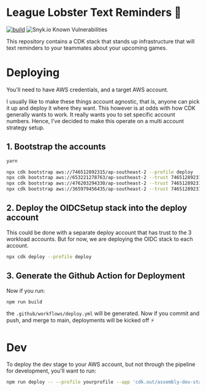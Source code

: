 # League Lobster Text Reminders 📲

[![build](https://github.com/michael-lowe-nz/league-lobster-text-reminders/actions/workflows/build.yml/badge.svg)](https://github.com/michael-lowe-nz/league-lobster-text-reminders/actions/workflows/build.yml)
![Snyk.io Known Vulnerabilities](https://snyk.io/test/github/michael-lowe-nz/league-lobster-text-reminders/badge.svg)

This repository contains a CDK stack that stands up infrastructure that will text reminders to your teammates about your upcoming games.

# Deploying

You'll need to have AWS credentials, and a target AWS account.

I usually like to make these things account agnostic, that is, anyone can pick it up and deploy it where they want.
This however is at odds with how CDK generally wants to work. It really wants you to set specific account numbers.
Hence, I've decided to make this operate on a multi account strategy setup.

## 1. Bootstrap the accounts

```bash
yarn

npx cdk bootstrap aws://746512892315/ap-southeast-2 --profile deploy
npx cdk bootstrap aws://653221278763/ap-southeast-2 --trust 746512892315 --cloudformation-execution-policies "arn:aws:iam::aws:policy/AdministratorAccess" --profile textreminders-test
npx cdk bootstrap aws://476203294330/ap-southeast-2 --trust 746512892315 --cloudformation-execution-policies "arn:aws:iam::aws:policy/AdministratorAccess" --profile textreminders-dev
npx cdk bootstrap aws://365979456435/ap-southeast-2 --trust 746512892315 --cloudformation-execution-policies "arn:aws:iam::aws:policy/AdministratorAccess" --profile textreminders-prod
```

## 2. Deploy the OIDCSetup stack into the deploy account

This could be done with a separate deploy account that has trust to the 3 workload accounts. But for now, we are deploying the OIDC stack to each account.

```bash
npx cdk deploy --profile deploy
```

## 3. Generate the Github Action for Deployment

Now if you run:

```bash
npm run build
```

the `.github/workflows/deploy.yml` will be generated.
Now if you commit and push, and merge to main, deployments will be kicked off ⚡️

# Dev

To deploy the dev stage to your AWS account, but not through the pipeline for development, you'll want to run:

```bash
npm run deploy -- --profile yourprofile --app 'cdk.out/assembly-dev-stage'
```